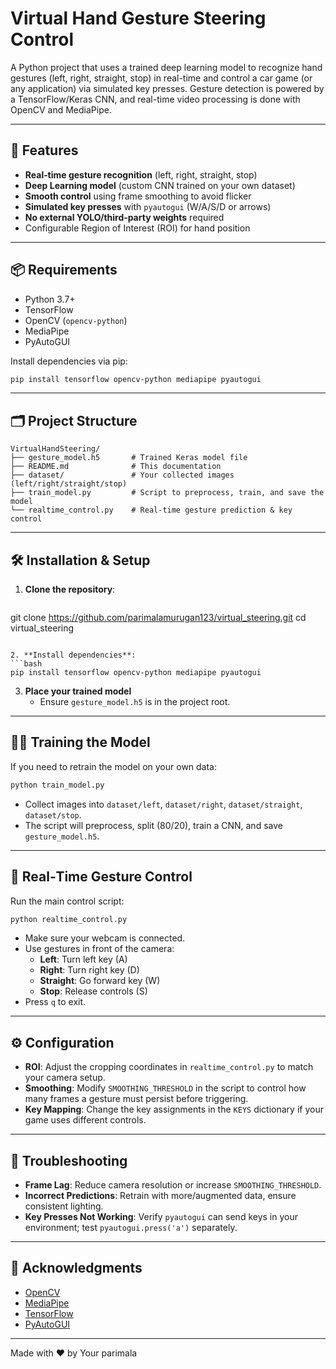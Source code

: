 # Virtual Hand Gesture Steering Control

A Python project that uses a trained deep learning model to recognize hand gestures (left, right, straight, stop) in real-time and control a car game (or any application) via simulated key presses. Gesture detection is powered by a TensorFlow/Keras CNN, and real-time video processing is done with OpenCV and MediaPipe.

---

## 🚀 Features

- **Real‑time gesture recognition** (left, right, straight, stop)
- **Deep Learning model** (custom CNN trained on your own dataset)
- **Smooth control** using frame smoothing to avoid flicker
- **Simulated key presses** with `pyautogui` (W/A/S/D or arrows)
- **No external YOLO/third‑party weights** required
- Configurable Region of Interest (ROI) for hand position

---

## 📦 Requirements

- Python 3.7+
- TensorFlow
- OpenCV (`opencv-python`)
- MediaPipe
- PyAutoGUI

Install dependencies via pip:

```bash
pip install tensorflow opencv-python mediapipe pyautogui
```

---

## 🗂 Project Structure

```text
VirtualHandSteering/
├── gesture_model.h5       # Trained Keras model file
├── README.md              # This documentation
├── dataset/               # Your collected images (left/right/straight/stop)
├── train_model.py         # Script to preprocess, train, and save the model
└── realtime_control.py    # Real-time gesture prediction & key control
```

---

## 🛠 Installation & Setup

1. **Clone the repository**:
   ```bash
   ```

git clone https://github.com/parimalamurugan123/virtual_steering.git
cd virtual_steering


````

2. **Install dependencies**:
```bash
pip install tensorflow opencv-python mediapipe pyautogui
````

3. **Place your trained model**
   - Ensure `gesture_model.h5` is in the project root.

---

## 🏋️‍♂️ Training the Model

If you need to retrain the model on your own data:

```bash
python train_model.py
```

- Collect images into `dataset/left`, `dataset/right`, `dataset/straight`, `dataset/stop`.
- The script will preprocess, split (80/20), train a CNN, and save `gesture_model.h5`.

---

## 🎥 Real‑Time Gesture Control

Run the main control script:

```bash
python realtime_control.py
```

- Make sure your webcam is connected.
- Use gestures in front of the camera:
  - **Left**: Turn left key (A)
  - **Right**: Turn right key (D)
  - **Straight**: Go forward key (W)
  - **Stop**: Release controls (S)
- Press `q` to exit.

---

## ⚙️ Configuration

- **ROI**: Adjust the cropping coordinates in `realtime_control.py` to match your camera setup.
- **Smoothing**: Modify `SMOOTHING_THRESHOLD` in the script to control how many frames a gesture must persist before triggering.
- **Key Mapping**: Change the key assignments in the `KEYS` dictionary if your game uses different controls.

---

## 🔧 Troubleshooting

- **Frame Lag**: Reduce camera resolution or increase `SMOOTHING_THRESHOLD`.
- **Incorrect Predictions**: Retrain with more/augmented data, ensure consistent lighting.
- **Key Presses Not Working**: Verify `pyautogui` can send keys in your environment; test `pyautogui.press('a')` separately.



---

## 🙏 Acknowledgments

- [OpenCV](https://opencv.org/)
- [MediaPipe](https://mediapipe.dev/)
- [TensorFlow](https://www.tensorflow.org/)
- [PyAutoGUI](https://pyautogui.readthedocs.io/)

---

Made with ❤️ by Your parimala

